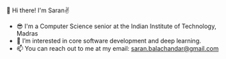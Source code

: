 👋 Hi there! I'm Saran✌️
- 😎 I'm a Computer Science senior at the Indian Institute of Technology, Madras
- 🤖 I’m interested in core software development and deep learning.
- 📫 You can reach out to me at my email: saran.balachandar@gmail.com
